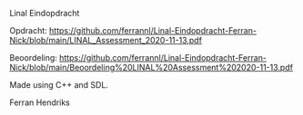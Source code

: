Linal Eindopdracht

Opdracht:
https://github.com/ferrannl/Linal-Eindopdracht-Ferran-Nick/blob/main/LINAL_Assessment_2020-11-13.pdf

Beoordeling:
https://github.com/ferrannl/Linal-Eindopdracht-Ferran-Nick/blob/main/Beoordeling%20LINAL%20Assessment%202020-11-13.pdf

Made using C++ and SDL.

Ferran Hendriks
